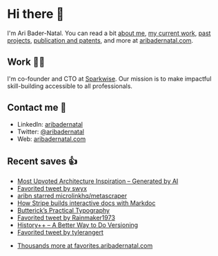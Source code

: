 # Hi there  👋

I'm Ari Bader-Natal. You can read a bit [about me](https://aribadernatal.com), [my current work](https://aribadernatal.com/projects/Sparkwise/), [past projects](https://aribadernatal.com/projects/), [publication and patents](https://aribadernatal.com/publications), and more at [aribadernatal.com](https://aribadernatal.com).

## Work  👨‍💻

I'm co-founder and CTO at [Sparkwise](https://sparkwise.co). Our mission is to make impactful skill-building accessible to all professionals.

## Contact me  💬 

- LinkedIn: [aribadernatal](https://linkedin.com/in/aribadernatal)
- Twitter: [@aribadernatal](https://twitter.com/aribadernatal)
- Web: [aribadernatal.com](https://aribadernatal.com)

## Recent saves  👍

<!--START_SECTION:feed-->
* [Most Upvoted Architecture Inspiration – Generated by AI](https:&#x2F;&#x2F;favorites.aribadernatal.com&#x2F;pocket-favorites&#x2F;2022&#x2F;09&#x2F;most-upvoted-architecture-inspiration-generated-by-ai&#x2F;)
* [Favorited tweet by swyx](https:&#x2F;&#x2F;favorites.aribadernatal.com&#x2F;twitter-favorites&#x2F;2022&#x2F;09&#x2F;favorited-tweet-by-swyx&#x2F;)
* [aribn starred microlinkhq&#x2F;metascraper](https:&#x2F;&#x2F;favorites.aribadernatal.com&#x2F;github-favorites&#x2F;2022&#x2F;09&#x2F;aribn-starred-microlinkhq-metascraper&#x2F;)
* [How Stripe builds interactive docs with Markdoc](https:&#x2F;&#x2F;favorites.aribadernatal.com&#x2F;pocket-favorites&#x2F;2022&#x2F;09&#x2F;how-stripe-builds-interactive-docs-with-markdoc&#x2F;)
* [Butterick’s Practical Typography](https:&#x2F;&#x2F;favorites.aribadernatal.com&#x2F;pocket-favorites&#x2F;2022&#x2F;09&#x2F;buttericks-practical-typography&#x2F;)
* [Favorited tweet by Rainmaker1973](https:&#x2F;&#x2F;favorites.aribadernatal.com&#x2F;twitter-favorites&#x2F;2022&#x2F;09&#x2F;favorited-tweet-by-rainmaker1973-2&#x2F;)
* [History++ – A Better Way to Do Versioning](https:&#x2F;&#x2F;favorites.aribadernatal.com&#x2F;pocket-favorites&#x2F;2022&#x2F;09&#x2F;history-a-better-way-to-do-versioning&#x2F;)
* [Favorited tweet by tylerangert](https:&#x2F;&#x2F;favorites.aribadernatal.com&#x2F;twitter-favorites&#x2F;2022&#x2F;09&#x2F;favorited-tweet-by-tylerangert&#x2F;)
<!--END_SECTION:feed-->
* [Thousands more at favorites.aribadernatal.com](https://favorites.aribadernatal.com)
